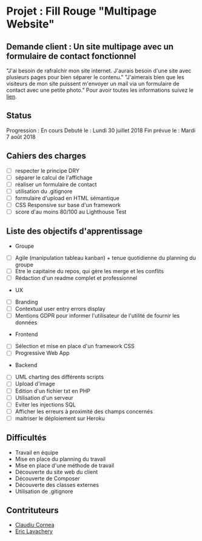 # Projet : Fill Rouge "Multipage Website"

## Demande client : Un site multipage avec un formulaire de contact fonctionnel
"J'ai besoin de rafraîchir mon site internet.
J'aurais besoin d'une site avec plusieurs pages pour bien séparer le contenu."
"J'aimerais bien que les visiteurs de mon site puissent
m'envoyer un mail via un formulaire de contact avec une petite photo."
Pour avoir toutes les informations suivez le
[lien](https://github.com/becodeorg/lovelace-2/tree/master/Projects/multipage-website-in-php).

## Status
Progression : En cours
Debuté le : Lundi 30 juillet 2018
Fin prévue le : Mardi 7 août 2018

## Cahiers des charges
* [ ] respecter le principe DRY
* [ ] séparer le calcul de l'affichage
* [ ] réaliser un formulaire de contact
* [ ] utilisation du .gitignore
* [ ] formulaire d'upload en HTML sémantique
* [ ] CSS Responsive sur base d'un framework
* [ ] score d'au moins 80/100 au Lighthouse Test
## Liste des objectifs d'apprentissage
* Groupe
* [ ] Agile (manipulation tableau kanban) + tenue quotidienne du planning du groupe
* [ ] Etre le capitaine du repos, qui gère les merge et les conflits
* [ ] Rédaction d'un readme complet et professionnel
* UX
* [ ] Branding
* [ ] Contextual user entry errors display
* [ ] Mentions GDPR pour informer l'utilisateur de l'utilité de fournir les données
* Frontend
* [ ] Sélection et mise en place d'un framework CSS
* [ ] Progressive Web App
* Backend
* [ ] UML charting des différents scripts
* [ ] Upload d'image
* [ ] Edition d'un fichier txt en PHP
* [ ] Utilisation d'un serveur 
* [ ] Eviter les injections SQL
* [ ] Afficher les erreurs à proximité des champs concernés
* [ ] maitriser le déploiement sur Heroku

## Difficultés
* Travail en équipe
* Mise en place du planning du travail
* Mise en place d'une méthode de travail
* Découverte du site web du client
* Découverte de Composer
* Découverte des classes externes
* Utilisation de .gitignore

## Contrituteurs
* [Claudiu Cornea ](https://github.com/ClaudiuCornea)
* [Eric Lavachery](https://github.com/ericLavachery)